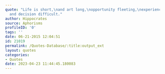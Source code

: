```yaml
---
quote: "Life is short,\nand art long,\nopportunity fleeting,\nexperience perilous,\n\
  and decision difficult."
author: Hippocrates
source: Aphorisms
profileID: '0'
tags: ''
date: 06-21-2015 12:04:51
id: 21019
permalink: /Quotes-Database/:title:output_ext
layout: quotes
categories:
- Quotes
date: 2023-04-23 11:44:45.180083
---
```

